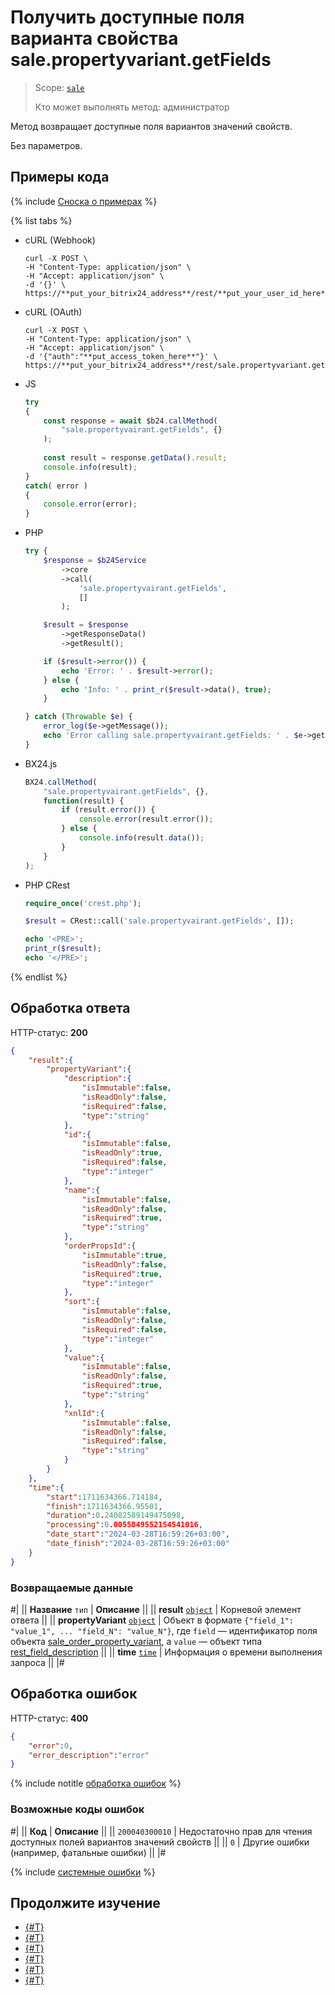 # Получить доступные поля варианта свойства sale.propertyvariant.getFields

> Scope: [`sale`](../../scopes/permissions.md)
>
> Кто может выполнять метод: администратор

Метод возвращает доступные поля вариантов значений свойств.

Без параметров.

## Примеры кода

{% include [Сноска о примерах](../../../_includes/examples.md) %}

{% list tabs %}

- cURL (Webhook)

    ```http
    curl -X POST \
    -H "Content-Type: application/json" \
    -H "Accept: application/json" \
    -d '{}' \
    https://**put_your_bitrix24_address**/rest/**put_your_user_id_here**/**put_your_webbhook_here**/sale.propertyvariant.getFields
    ```

- cURL (OAuth)

    ```http
    curl -X POST \
    -H "Content-Type: application/json" \
    -H "Accept: application/json" \
    -d '{"auth":"**put_access_token_here**"}' \
    https://**put_your_bitrix24_address**/rest/sale.propertyvariant.getFields
    ```

- JS


    ```js
    try
    {
    	const response = await $b24.callMethod(
    		"sale.propertyvairant.getFields", {}
    	);
    	
    	const result = response.getData().result;
    	console.info(result);
    }
    catch( error )
    {
    	console.error(error);
    }
    ```

- PHP


    ```php
    try {
        $response = $b24Service
            ->core
            ->call(
                'sale.propertyvairant.getFields',
                []
            );
    
        $result = $response
            ->getResponseData()
            ->getResult();
    
        if ($result->error()) {
            echo 'Error: ' . $result->error();
        } else {
            echo 'Info: ' . print_r($result->data(), true);
        }
    
    } catch (Throwable $e) {
        error_log($e->getMessage());
        echo 'Error calling sale.propertyvairant.getFields: ' . $e->getMessage();
    }
    ```

- BX24.js

    ```js
    BX24.callMethod(
        "sale.propertyvairant.getFields", {},
        function(result) {
            if (result.error()) {
                console.error(result.error());
            } else {
                console.info(result.data());
            }
        }
    );
    ```

- PHP CRest

    ```php
    require_once('crest.php');

    $result = CRest::call('sale.propertyvairant.getFields', []);

    echo '<PRE>';
    print_r($result);
    echo '</PRE>';
    ```

{% endlist %}

## Обработка ответа

HTTP-статус: **200**

```json
{
    "result":{
        "propertyVariant":{
            "description":{
                "isImmutable":false,
                "isReadOnly":false,
                "isRequired":false,
                "type":"string"
            },
            "id":{
                "isImmutable":false,
                "isReadOnly":true,
                "isRequired":false,
                "type":"integer"
            },
            "name":{
                "isImmutable":false,
                "isReadOnly":false,
                "isRequired":true,
                "type":"string"
            },
            "orderPropsId":{
                "isImmutable":true,
                "isReadOnly":false,
                "isRequired":true,
                "type":"integer"
            },
            "sort":{
                "isImmutable":false,
                "isReadOnly":false,
                "isRequired":false,
                "type":"integer"
            },
            "value":{
                "isImmutable":false,
                "isReadOnly":false,
                "isRequired":true,
                "type":"string"
            },
            "xnlId":{
                "isImmutable":false,
                "isReadOnly":false,
                "isRequired":false,
                "type":"string"
            }
        }
    },
    "time":{
        "start":1711634366.714184,
        "finish":1711634366.95501,
        "duration":0.24082589149475098,
        "processing":0.0055849552154541016,
        "date_start":"2024-03-28T16:59:26+03:00",
        "date_finish":"2024-03-28T16:59:26+03:00"
    }
}
```

### Возвращаемые данные

#|
|| **Название**
`тип` | **Описание** ||
|| **result**
[`object`](../../data-types.md) | Корневой элемент ответа ||
|| **propertyVariant**
[`object`](../../data-types.md) | Объект в формате `{"field_1": "value_1", ... "field_N": "value_N"}`, где `field` — идентификатор поля объекта [sale_order_property_variant](../data-types.md), а `value` — объект типа [rest_field_description](../data-types.md) ||
|| **time**
[`time`](../../data-types.md) | Информация о времени выполнения запроса ||
|#

## Обработка ошибок

HTTP-статус: **400**

```json
{
    "error":0,
    "error_description":"error"
}
```

{% include notitle [обработка ошибок](../../../_includes/error-info.md) %}

### Возможные коды ошибок

#|
|| **Код** | **Описание** ||
|| `200040300010` | Недостаточно прав для чтения доступных полей вариантов значений свойств ||
|| `0` | Другие ошибки (например, фатальные ошибки) ||
|#

{% include [системные ошибки](../../../_includes/system-errors.md) %}

## Продолжите изучение

- [{#T}](./index.md)
- [{#T}](./sale-property-variant-add.md)
- [{#T}](./sale-property-variant-update.md)
- [{#T}](./sale-property-variant-list.md)
- [{#T}](./sale-property-variant-get.md)
- [{#T}](./sale-property-variant-delete.md)